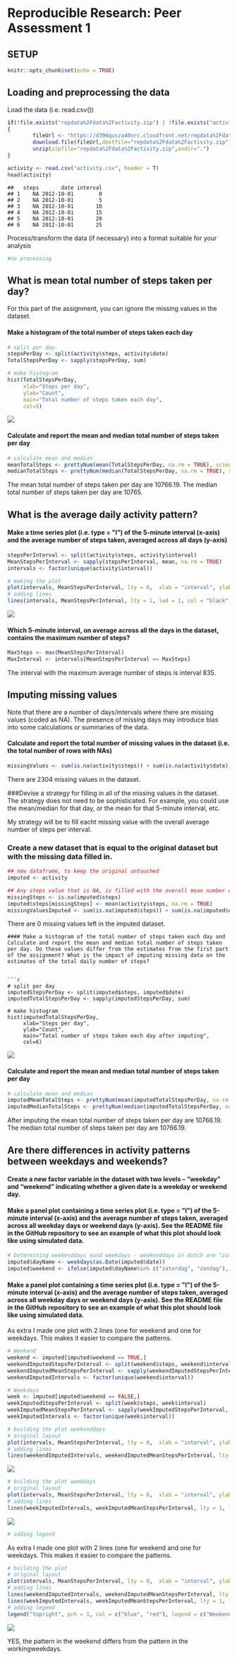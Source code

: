# Reproducible Research: Peer Assessment 1

## SETUP 

```r
knitr::opts_chunk$set(echo = TRUE)
```
## Loading and preprocessing the data
Load the data (i.e. read.csv())


```r
if(!file.exists("repdata%2Fdata%2Factivity.zip") | !file.exists("activity.csv") )
{
        fileUrl <- "https://d396qusza40orc.cloudfront.net/repdata%2Fdata%2Factivity.zip"
        download.file(fileUrl,destfile="repdata%2Fdata%2Factivity.zip")
        unzip(zipfile="repdata%2Fdata%2Factivity.zip",exdir=".")
}

activity <- read.csv("activity.csv", header = T)
head(activity)
```

```
##   steps       date interval
## 1    NA 2012-10-01        0
## 2    NA 2012-10-01        5
## 3    NA 2012-10-01       10
## 4    NA 2012-10-01       15
## 5    NA 2012-10-01       20
## 6    NA 2012-10-01       25
```

Process/transform the data (if necessary) into a format suitable for your analysis


```r
#no processing
```

## What is mean total number of steps taken per day?
For this part of the assignment, you can ignore the missing values in the dataset.

#### Make a histogram of the total number of steps taken each day


```r
# split per day
stepsPerDay <- split(activity$steps, activity$date)
TotalStepsPerDay <- sapply(stepsPerDay, sum)

# make histogram
hist(TotalStepsPerDay, 
     xlab="Steps per day", 
     ylab="Count", 
     main="Total number of steps taken each day",
     col=5)
```

![](PA1_template_files/figure-html/meanTotalSteps-1.png)<!-- -->

#### Calculate and report the mean and median total number of steps taken per day


```r
# calculate mean and median
meanTotalSteps <- prettyNum(mean(TotalStepsPerDay, na.rm = TRUE), scientific=FALSE) 
medianTotalSteps <- prettyNum(median(TotalStepsPerDay, na.rm = TRUE), scientific=FALSE)
```
The mean total number of steps taken per day are 10766.19.
The median total number of steps taken per day are 10765.

## What is the average daily activity pattern?
#### Make a time series plot (i.e. type = "l") of the 5-minute interval (x-axis) and the average number of steps taken, averaged across all days (y-axis)


```r
stepsPerInterval <- split(activity$steps, activity$interval)
MeanStepsPerInterval <- sapply(stepsPerInterval, mean, na.rm = TRUE)
intervals <- factor(unique(activity$interval))

# making the plot
plot(intervals, MeanStepsPerInterval, lty = 0,  xlab = "interval", ylab = "average number of  steps", main = "Average daily activity pattern")
# adding lines
lines(intervals, MeanStepsPerInterval, lty = 1, lwd = 1, col = "black")
```

![](PA1_template_files/figure-html/TimeSeriesPlot-1.png)<!-- -->

#### Which 5-minute interval, on average across all the days in the dataset, contains the maximum number of steps?


```r
MaxSteps <- max(MeanStepsPerInterval)
MaxInterval <- intervals[MeanStepsPerInterval == MaxSteps]
```

The interval with the maximum average number of steps is interval 835.

## Imputing missing values

Note that there are a number of days/intervals where there are missing values (coded as NA). The presence of missing days may introduce bias into some calculations or summaries of the data.

#### Calculate and report the total number of missing values in the dataset (i.e. the total number of rows with NAs)

```r
missingValues <- sum(is.na(activity$steps)) + sum(is.na(activity$date)) + sum(is.na(activity$interval))
```
There are 2304 missing values in the dataset.


###Devise a strategy for filling in all of the missing values in the dataset. The strategy does not need to be sophisticated. For example, you could use the mean/median for that day, or the mean for that 5-minute interval, etc.

My strategy will be to fill eacht missing value with the overall average number of steps per interval.

### Create a new dataset that is equal to the original dataset but with the missing data filled in.


```r
## new dataframe, to keep the original untouched
imputed <- activity

## Any steps value that is NA, is filled with the overall mean number of steps per interval
missingSteps <- is.na(imputed$steps)
imputed$steps[missingSteps] <- mean(activity$steps, na.rm = TRUE)
missingValuesImputed <- sum(is.na(imputed$steps)) + sum(is.na(imputed$date)) + sum(is.na(imputed$interval))
```
There are 0 missing values left in the imputed dataset.
```
#### Make a histogram of the total number of steps taken each day and Calculate and report the mean and median total number of steps taken per day. Do these values differ from the estimates from the first part of the assignment? What is the impact of imputing missing data on the estimates of the total daily number of steps?


```r
# split per day
imputedStepsPerDay <- split(imputed$steps, imputed$date)
imputedTotalStepsPerDay <- sapply(imputedStepsPerDay, sum)

# make histogram
hist(imputedTotalStepsPerDay, 
     xlab="Steps per day", 
     ylab="Count", 
     main="Total number of steps taken each day after imputing",
     col=6)
```

![](PA1_template_files/figure-html/imputedMeanTotalSteps-1.png)<!-- -->

#### Calculate and report the mean and median total number of steps taken per day


```r
# calculate mean and median
imputedMeanTotalSteps <- prettyNum(mean(imputedTotalStepsPerDay, na.rm = TRUE), scientific=FALSE) 
imputedMedianTotalSteps <- prettyNum(median(imputedTotalStepsPerDay, na.rm = TRUE), scientific=FALSE)
```
After imputing the mean total number of steps taken per day are 10766.19.
The median total number of steps taken per day are 10766.19.

## Are there differences in activity patterns between weekdays and weekends?

#### Create a new factor variable in the dataset with two levels – “weekday” and “weekend” indicating whether a given date is a weekday or weekend day.

#### Make a panel plot containing a time series plot (i.e. type = "l") of the 5-minute interval (x-axis) and the average number of steps taken, averaged across all weekday days or weekend days (y-axis). See the README file in the GitHub repository to see an example of what this plot should look like using simulated data.


```r
# Determining weekenddays eand weekdays - weekenddays in dutch are "zaterdag"  and "zondag"
imputed$dayName <- weekdays(as.Date(imputed$date))
imputed$weekend <- ifelse(imputed$dayName%in% c("zaterdag", "zondag"), TRUE, FALSE)
```
#### Make a panel plot containing a time series plot (i.e. type = "l") of the 5-minute interval (x-axis) and the average number of steps taken, averaged across all weekday days or weekend days (y-axis). See the README file in the GitHub repository to see an example of what this plot should look like using simulated data.


As extra I made one plot with 2 lines (one for weekend and one for weekdays. This makes it easier to compare the patterns.


```r
# Weekend
weekend <- imputed[imputed$weekend == TRUE,]
weekendImputedStepsPerInterval <- split(weekend$steps, weekend$interval)
weekendImputedMeanStepsPerInterval <- sapply(weekendImputedStepsPerInterval, mean, na.rm = TRUE)
weekendImputedIntervals <- factor(unique(weekend$interval))

# Weekdays
week <- imputed[imputed$weekend == FALSE,]
weekImputedStepsPerInterval <- split(week$steps, week$interval)
weekImputedMeanStepsPerInterval <- sapply(weekImputedStepsPerInterval, mean, na.rm = TRUE)
weekImputedIntervals <- factor(unique(week$interval))

# building the plot weekenddays
# original layout
plot(intervals, MeanStepsPerInterval, lty = 0,  xlab = "interval", ylab = "average number of  steps", main = "Weekends")
# adding lines
lines(weekendImputedIntervals, weekendImputedMeanStepsPerInterval, lty = 1, lwd = 1, col = "blue")
```

![](PA1_template_files/figure-html/imputedWeekendPlot-1.png)<!-- -->

```r
# building the plot weekdays
# original layout
plot(intervals, MeanStepsPerInterval, lty = 0,  xlab = "interval", ylab = "average number of  steps", main = "Weekdays")
# adding lines
lines(weekImputedIntervals, weekImputedMeanStepsPerInterval, lty = 1, lwd = 1, col = "red")
```

![](PA1_template_files/figure-html/imputedWeekendPlot-2.png)<!-- -->

```r
# adding legend
```
As extra I made one plot with 2 lines (one for weekend and one for weekdays. This makes it easier to compare the patterns.



```r
# building the plot
# original layout
plot(intervals, MeanStepsPerInterval, lty = 0,  xlab = "interval", ylab = "average number of  steps", main = "Weekends vs Weekdays")
# adding lines
lines(weekendImputedIntervals, weekendImputedMeanStepsPerInterval, lty = 1, lwd = 1, col = "blue")
lines(weekImputedIntervals, weekImputedMeanStepsPerInterval, lty = 1, lwd = 1, col = "red")
# adding legend
legend("topright", pch = 1, col = c("blue", "red"), legend = c("Weekenddays", "Weekdays"))
```

![](PA1_template_files/figure-html/extraPlot-1.png)<!-- -->


YES, the pattern in the weekend differs from the pattern in the workingweekdays.
